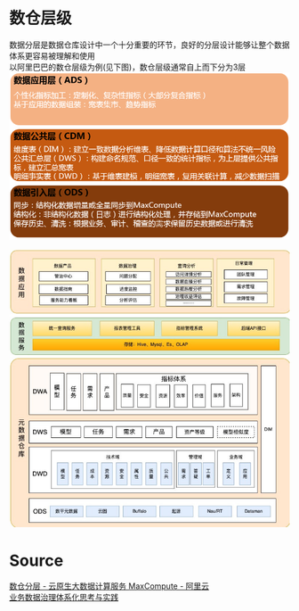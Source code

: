 <a name="JZRGe"></a>
# 数仓层级
数据分层是数据仓库设计中一个十分重要的环节，良好的分层设计能够让整个数据体系更容易被理解和使用<br />以阿里巴巴的数仓层级为例(见下图)，数仓层级通常自上而下分为3层<br />![p44631.png](./img/1656656163813-39d64634-7b0b-480c-9d5a-70920f36c1ed.png)

![美团.jpeg](./img/1656656321917-992e943c-24c0-4e30-97fd-86922ce14235.jpeg)
<a name="rx8Dn"></a>
# Source
[数仓分层 - 云原生大数据计算服务 MaxCompute - 阿里云](https://help.aliyun.com/document_detail/114447.html)<br />[业务数据治理体系化思考与实践](https://tech.meituan.com/2022/05/12/business-data-governance.html)
